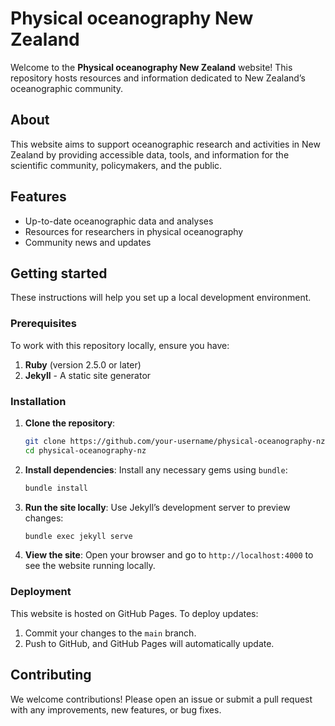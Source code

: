 
# Physical oceanography New Zealand

Welcome to the **Physical oceanography New Zealand** website! This repository hosts resources and information dedicated to New Zealand’s oceanographic community. 

## About

This website aims to support oceanographic research and activities in New Zealand by providing accessible data, tools, and information for the scientific community, policymakers, and the public.

## Features

- Up-to-date oceanographic data and analyses
- Resources for researchers in physical oceanography
- Community news and updates

## Getting started

These instructions will help you set up a local development environment.

### Prerequisites

To work with this repository locally, ensure you have:

1. **Ruby** (version 2.5.0 or later)
2. **Jekyll** - A static site generator

### Installation

1. **Clone the repository**:
   ```bash
   git clone https://github.com/your-username/physical-oceanography-nz.git
   cd physical-oceanography-nz
   ```

2. **Install dependencies**:
   Install any necessary gems using `bundle`:
   ```bash
   bundle install
   ```

3. **Run the site locally**:
   Use Jekyll’s development server to preview changes:
   ```bash
   bundle exec jekyll serve
   ```

4. **View the site**:
   Open your browser and go to `http://localhost:4000` to see the website running locally.

### Deployment

This website is hosted on GitHub Pages. To deploy updates:

1. Commit your changes to the `main` branch.
2. Push to GitHub, and GitHub Pages will automatically update.

## Contributing

We welcome contributions! Please open an issue or submit a pull request with any improvements, new features, or bug fixes.
